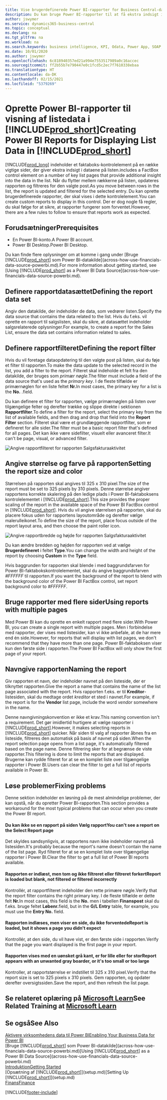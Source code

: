 ```yaml
---
title: Vise brugerdefinerede Power BI-rapporter for Business Central-data| Microsoft Docs
description: Du kan bruge Power BI-rapporter til at få ekstra indsigt i data på lister.
author: jswymer
ms.service: dynamics365-business-central
ms.topic: conceptual
ms.devlang: na
ms.tgt_pltfrm: na
ms.workload: na
ms.search.keywords: business intelligence, KPI, Odata, Power App, SOAP, analysis
ms.date: 10/01/2020
ms.author: jswymer
ms.openlocfilehash: 6c818940357ed21a994e7553517989a0c16accec
ms.sourcegitcommit: ff2b55b7e790447e0c1fcd5c2ec7f7610338ebaa
ms.translationtype: HT
ms.contentlocale: da-DK
ms.lasthandoff: 02/15/2021
ms.locfileid: "5379269"
---
```

# <a name="creating-power-bi-reports-for-displaying-list-data-in-prod_short"></a><span data-ttu-id="3edfb-103">Oprette Power BI-rapporter til visning af listedata i [!INCLUDE[prod_short](includes/prod_short.md)]</span><span class="sxs-lookup"><span data-stu-id="3edfb-103">Creating Power BI Reports for Displaying List Data in [!INCLUDE[prod_short](includes/prod_short.md)]</span></span>

[!INCLUDE[prod_long](includes/prod_long.md)] <span data-ttu-id="3edfb-104">indeholder et faktaboks-kontrolelement på en række vigtige sider, der giver ekstra indsigt i dataene på listen.</span><span class="sxs-lookup"><span data-stu-id="3edfb-104">includes a FactBox control element on a number of key list pages that provide additional insight into the data in the list.</span></span> <span data-ttu-id="3edfb-105">Når du flytter mellem rækkerne på listen, opdateres rapporten og filtreres for den valgte post.</span><span class="sxs-lookup"><span data-stu-id="3edfb-105">As you move between rows in the list, the report is updated and filtered for the selected entry.</span></span> <span data-ttu-id="3edfb-106">Du kan oprette brugerdefinerede rapporter, der skal vises i dette kontrolelement.</span><span class="sxs-lookup"><span data-stu-id="3edfb-106">You can create custom reports to display in this control.</span></span> <span data-ttu-id="3edfb-107">Der er dog nogle få regler, du skal følge for at sikre, at rapporter fungerer som forventet.</span><span class="sxs-lookup"><span data-stu-id="3edfb-107">However, there are a few rules to follow to ensure that reports work as expected.</span></span>  

## <a name="prerequisites"></a><span data-ttu-id="3edfb-108">Forudsætninger</span><span class="sxs-lookup"><span data-stu-id="3edfb-108">Prerequisites</span></span>

- <span data-ttu-id="3edfb-109">En Power BI-konto.</span><span class="sxs-lookup"><span data-stu-id="3edfb-109">A Power BI account.</span></span>
- <span data-ttu-id="3edfb-110">Power BI Desktop.</span><span class="sxs-lookup"><span data-stu-id="3edfb-110">Power BI Desktop.</span></span>

<span data-ttu-id="3edfb-111">Du kan finde flere oplysninger om at komme i gang under [Bruge [!INCLUDE[prod_short](includes/prod_short.md)] som Power BI-datakilde](across-how-use-financials-data-source-powerbi.md).</span><span class="sxs-lookup"><span data-stu-id="3edfb-111">For more information about getting started, see [Using [!INCLUDE[prod_short](includes/prod_short.md)] as a Power BI Data Source](across-how-use-financials-data-source-powerbi.md).</span></span>

## <a name="defining-the-report-data-set"></a><span data-ttu-id="3edfb-112">Definere rapportdatasættet</span><span class="sxs-lookup"><span data-stu-id="3edfb-112">Defining the report data set</span></span>

<span data-ttu-id="3edfb-113">Angiv den datakilde, der indeholder de data, som vedrører listen.</span><span class="sxs-lookup"><span data-stu-id="3edfb-113">Specify the data source that contains the data related to the list.</span></span> <span data-ttu-id="3edfb-114">Hvis du f.eks. vil oprette en rapport til salgslisten, skal du sikre, at datasættet indeholder salgsrelaterede oplysninger.</span><span class="sxs-lookup"><span data-stu-id="3edfb-114">For example, to create a report for the Sales List, ensure the data set contains information related to sales.</span></span>  

## <a name="defining-the-report-filter"></a><span data-ttu-id="3edfb-115">Definere rapportfilteret</span><span class="sxs-lookup"><span data-stu-id="3edfb-115">Defining the report filter</span></span>

<span data-ttu-id="3edfb-116">Hvis du vil foretage dataopdatering til den valgte post på listen, skal du føje et filter til rapporten.</span><span class="sxs-lookup"><span data-stu-id="3edfb-116">To make the data update to the selected record in the list, you add a filter to the report.</span></span> <span data-ttu-id="3edfb-117">Filteret skal indeholde et felt fra den datakilde, der bruges som *primær nøgle*.</span><span class="sxs-lookup"><span data-stu-id="3edfb-117">The filter must include a field of the data source that's used as the *primary key*.</span></span> <span data-ttu-id="3edfb-118">I de fleste tilfælde er primærnøglen for en liste feltet **Nr.**</span><span class="sxs-lookup"><span data-stu-id="3edfb-118">In most cases, the primary key for a list is the **No.**</span></span> <span data-ttu-id="3edfb-119">.</span><span class="sxs-lookup"><span data-stu-id="3edfb-119">field.</span></span>

<span data-ttu-id="3edfb-120">Du kan definere et filter for rapporten, vælge primærnøglen på listen over tilgængelige felter og derefter trække og slippe direkte i sektionen **Rapportfilter**.</span><span class="sxs-lookup"><span data-stu-id="3edfb-120">To define a filter for the report, select the primary key from the list of available fields, and then drag and drop that field into the **Report Filter** section.</span></span> <span data-ttu-id="3edfb-121">Filteret skal være et grundlæggende rapportfilter, som er defineret for alle sider.</span><span class="sxs-lookup"><span data-stu-id="3edfb-121">The filter must be a basic report filter that's defined for all pages.</span></span> <span data-ttu-id="3edfb-122">Det kan ikke være sidefilter, visuelt eller avanceret filter.</span><span class="sxs-lookup"><span data-stu-id="3edfb-122">It can't be page, visual, or advanced filter.</span></span>

![Angive rapportfilteret for rapporten Salgsfakturaaktivitet](./media/across-how-use-powerbi-reports-factbox/financials-powerbi-report-filter-v3.png)

## <a name="setting-the-report-size-and-color"></a><span data-ttu-id="3edfb-124">Angive størrelse og farve på rapporten</span><span class="sxs-lookup"><span data-stu-id="3edfb-124">Setting the report size and color</span></span>

<span data-ttu-id="3edfb-125">Størrelsen på rapporten skal angives til 325 x 310 pixel.</span><span class="sxs-lookup"><span data-stu-id="3edfb-125">The size of the report must be set to 325 pixels by 310 pixels.</span></span> <span data-ttu-id="3edfb-126">Denne størrelse angiver rapportens korrekte skalering på den ledige plads i Power BI-faktaboksens kontrolelementet i [!INCLUDE[prod_short](includes/prod_short.md)].</span><span class="sxs-lookup"><span data-stu-id="3edfb-126">This size provides the proper scaling of the report in the available space of the Power BI FactBox control in [!INCLUDE[prod_short](includes/prod_short.md)].</span></span> <span data-ttu-id="3edfb-127">Hvis du vil angive størrelsen på rapporten, skal du placere fokus uden for rapportens layoutområde og derefter vælge malerulleikonet.</span><span class="sxs-lookup"><span data-stu-id="3edfb-127">To define the size of the report, place focus outside of the report layout area, and then choose the paint roller icon.</span></span>

![Angive rapportbredde og højde for rapporten Salgsfakturaaktivitet](./media/across-how-use-powerbi-reports-factbox/financials-powerbi-report-sizing-v3.png)

<span data-ttu-id="3edfb-129">Du kan ændre bredden og højden for rapporten ved at vælge **Brugerdefineret** i feltet **Type**.</span><span class="sxs-lookup"><span data-stu-id="3edfb-129">You can change the width and height of the report by choosing **Custom** in the **Type** field.</span></span>

<span data-ttu-id="3edfb-130">Hvis baggrunden for rapporten skal blende i med baggrundsfarven for Power BI-faktabokskontrolelementet, skal du angive baggrundsfarven *#FFFFFF* til rapporten.</span><span class="sxs-lookup"><span data-stu-id="3edfb-130">If you want the background of the report to blend with the background color of the Power BI FactBox control, set report background color to *#FFFFFF*.</span></span> 

## <a name="using-reports-with-multiple-pages"></a><span data-ttu-id="3edfb-131">Bruge rapporter med flere sider</span><span class="sxs-lookup"><span data-stu-id="3edfb-131">Using reports with multiple pages</span></span>

<span data-ttu-id="3edfb-132">Med Power BI kan du oprette en enkelt rapport med flere sider.</span><span class="sxs-lookup"><span data-stu-id="3edfb-132">With Power BI, you can create a single report with multiple pages.</span></span> <span data-ttu-id="3edfb-133">Men i forbindelse med rapporter, der vises med listesider, kan vi ikke anbefale, at de har mere end én side.</span><span class="sxs-lookup"><span data-stu-id="3edfb-133">However, for reports that will display with list pages, we don't recommend that they have more than one page.</span></span> <span data-ttu-id="3edfb-134">Power BI-faktaboksen viser kun den første side i rapporten.</span><span class="sxs-lookup"><span data-stu-id="3edfb-134">The Power BI FactBox will only show the first page of your report.</span></span>

## <a name="naming-the-report"></a><span data-ttu-id="3edfb-135">Navngive rapporten</span><span class="sxs-lookup"><span data-stu-id="3edfb-135">Naming the report</span></span>

<span data-ttu-id="3edfb-136">Giv rapporten et navn, der indeholder navnet på den listeside, der er tilknyttet rapporten.</span><span class="sxs-lookup"><span data-stu-id="3edfb-136">Give the report a name that contains the name of the list page associated with the report.</span></span> <span data-ttu-id="3edfb-137">Hvis rapporten f.eks. er til **Kreditor**-listesiden, skal du medtage ordet *kreditor* et sted i navnet.</span><span class="sxs-lookup"><span data-stu-id="3edfb-137">For example, if the report is for the **Vendor** list page, include the word *vendor* somewhere in the name.</span></span>  

<span data-ttu-id="3edfb-138">Denne navngivningskonvention er ikke et krav.</span><span class="sxs-lookup"><span data-stu-id="3edfb-138">This naming convention isn't a requirement.</span></span> <span data-ttu-id="3edfb-139">Det gør imidlertid hurtigere at vælge rapporter i [!INCLUDE[prod_short](includes/prod_short.md)].</span><span class="sxs-lookup"><span data-stu-id="3edfb-139">However, it makes selecting reports in [!INCLUDE[prod_short](includes/prod_short.md)] quicker.</span></span> <span data-ttu-id="3edfb-140">Når siden til valg af rapporter åbnes fra en listeside, filtreres den automatisk på basis af navnet på siden.</span><span class="sxs-lookup"><span data-stu-id="3edfb-140">When the report selection page opens from a list page, it's automatically filtered based on the page name.</span></span> <span data-ttu-id="3edfb-141">Denne filtrering sker for at begrænse de viste rapporter.</span><span class="sxs-lookup"><span data-stu-id="3edfb-141">This filtering is done to limit the reports that are displayed.</span></span> <span data-ttu-id="3edfb-142">Brugerne kan rydde filteret for at se en komplet liste over tilgængelige rapporter i Power BI.</span><span class="sxs-lookup"><span data-stu-id="3edfb-142">Users can clear the filter to get a full list of reports available in Power BI.</span></span>  

## <a name="fixing-problems"></a><span data-ttu-id="3edfb-143">Løse problemer</span><span class="sxs-lookup"><span data-stu-id="3edfb-143">Fixing problems</span></span>

<span data-ttu-id="3edfb-144">Denne sektion indeholder en løsning på de mest almindelige problemer, der kan opstå, når du opretter Power BI-rapporten.</span><span class="sxs-lookup"><span data-stu-id="3edfb-144">This section provides a workaround for the most typical problems that can occur when you create the Power BI report.</span></span>  

#### <a name="you-cant-see-a-report-on-the-select-report-page"></a><span data-ttu-id="3edfb-145">Du kan ikke se en rapport på siden Vælg rapport</span><span class="sxs-lookup"><span data-stu-id="3edfb-145">You can't see a report on the Select Report page</span></span>

<span data-ttu-id="3edfb-146">Det skyldes sandsynligvis, at rapportens navn ikke indeholder navnet på listesiden.</span><span class="sxs-lookup"><span data-stu-id="3edfb-146">It's probably because the report's name doesn't contain the name of the list page.</span></span> <span data-ttu-id="3edfb-147">Ryd filteret for at se en komplet liste over tilgængelige rapporter i Power BI.</span><span class="sxs-lookup"><span data-stu-id="3edfb-147">Clear the filter to get a full list of Power BI reports available.</span></span>  

#### <a name="report-is-loaded-but-blank-not-filtered-or-filtered-incorrectly"></a><span data-ttu-id="3edfb-148">Rapporten er indlæst, men tom og ikke filtreret eller filtreret forkert</span><span class="sxs-lookup"><span data-stu-id="3edfb-148">Report is loaded but blank, not filtered or filtered incorrectly</span></span>

<span data-ttu-id="3edfb-149">Kontrollér, at rapportfilteret indeholder den rette primære nøgle.</span><span class="sxs-lookup"><span data-stu-id="3edfb-149">Verify that the report filter contains the right primary key.</span></span> <span data-ttu-id="3edfb-150">I de fleste tilfælde er dette felt **Nr.**</span><span class="sxs-lookup"><span data-stu-id="3edfb-150">In most cases, this field is the **No.**</span></span> <span data-ttu-id="3edfb-151">men i tabellen **Finanspost** skal du f.eks. bruge feltet **Løbenr.**</span><span class="sxs-lookup"><span data-stu-id="3edfb-151">field, but in the **G/L Entry** table, for example, you must use the **Entry No.** field.</span></span>

#### <a name="report-is-loaded-but-it-shows-a-page-you-didnt-expect"></a><span data-ttu-id="3edfb-152">Rapporten indlæses, men viser en side, du ikke forventede</span><span class="sxs-lookup"><span data-stu-id="3edfb-152">Report is loaded, but it shows a page you didn't expect</span></span>

<span data-ttu-id="3edfb-153">Kontrollér, at den side, du vil have vist, er den første side i rapporten.</span><span class="sxs-lookup"><span data-stu-id="3edfb-153">Verify that the page you want displayed is the first page in your report.</span></span>  

#### <a name="report-appears-with-an-unwanted-gray-boarder-or-its-too-small-or-too-large"></a><span data-ttu-id="3edfb-154">Rapporten vises med en uønsket grå kant, er for lille eller for stor</span><span class="sxs-lookup"><span data-stu-id="3edfb-154">Report appears with an unwanted gray boarder, or it's too small or too large</span></span>

<span data-ttu-id="3edfb-155">Kontroller, at rapportstørrelse er indstillet til 325 x 310 pixel.</span><span class="sxs-lookup"><span data-stu-id="3edfb-155">Verify that the report size is set to 325 pixels x 310 pixels.</span></span> <span data-ttu-id="3edfb-156">Gem rapporten, og opdater derefter oversigtssiden.</span><span class="sxs-lookup"><span data-stu-id="3edfb-156">Save the report, and then refresh the list page.</span></span>  

## <a name="see-related-training-at-microsoft-learn"></a><span data-ttu-id="3edfb-157">Se relateret oplæring på [Microsoft Learn](/learn/modules/configure-powerbi-excel-dynamics-365-business-central/index)</span><span class="sxs-lookup"><span data-stu-id="3edfb-157">See Related Training at [Microsoft Learn](/learn/modules/configure-powerbi-excel-dynamics-365-business-central/index)</span></span>

## <a name="see-also"></a><span data-ttu-id="3edfb-158">Se også</span><span class="sxs-lookup"><span data-stu-id="3edfb-158">See Also</span></span>

[<span data-ttu-id="3edfb-159">Aktivere virksomhedens data til Power BI</span><span class="sxs-lookup"><span data-stu-id="3edfb-159">Enabling Your Business Data for Power BI</span></span>](admin-powerbi.md)  
<span data-ttu-id="3edfb-160">[Bruge [!INCLUDE[prod_short](includes/prod_short.md)] som Power BI-datakilde](across-how-use-financials-data-source-powerbi.md)</span><span class="sxs-lookup"><span data-stu-id="3edfb-160">[Using [!INCLUDE[prod_short](includes/prod_short.md)] as a Power BI Data Source](across-how-use-financials-data-source-powerbi.md)</span></span>  
[<span data-ttu-id="3edfb-161">Introduktion</span><span class="sxs-lookup"><span data-stu-id="3edfb-161">Getting Started</span></span>](product-get-started.md)  
<span data-ttu-id="3edfb-162">[Opsætning af [!INCLUDE[prod_short](includes/prod_short.md)]](setup.md)</span><span class="sxs-lookup"><span data-stu-id="3edfb-162">[Setting Up [!INCLUDE[prod_short](includes/prod_short.md)]](setup.md)</span></span>  
[<span data-ttu-id="3edfb-163">Finans</span><span class="sxs-lookup"><span data-stu-id="3edfb-163">Finance</span></span>](finance.md)  


[!INCLUDE[footer-include](includes/footer-banner.md)]